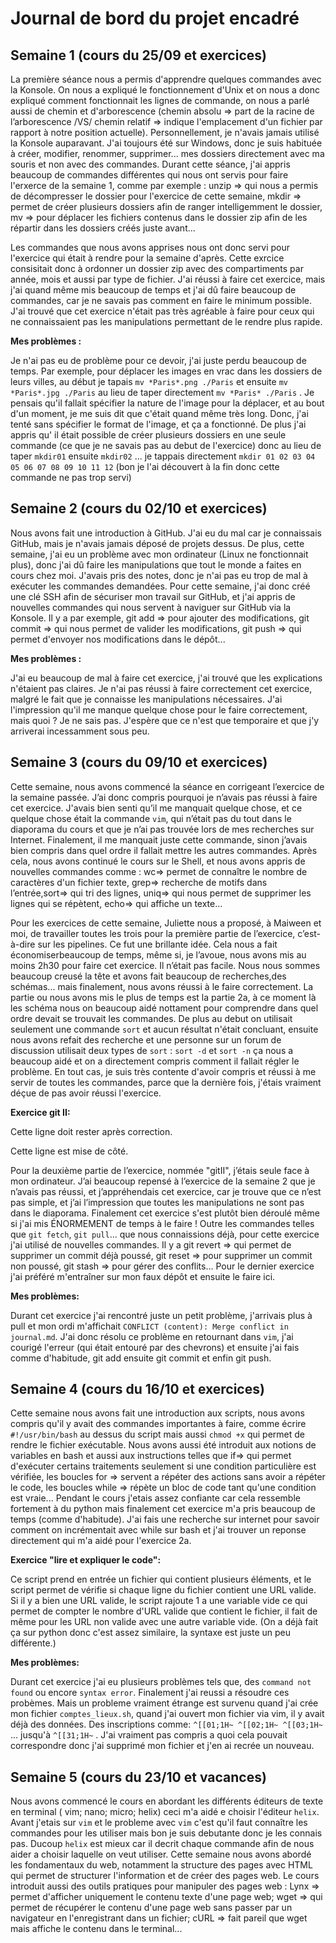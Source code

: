 # Journal de bord du projet encadré
## Semaine 1 (cours du 25/09 et exercices)
La première séance nous a permis d'apprendre quelques commandes avec la Konsole. On nous a expliqué le fonctionnement d'Unix et on nous a donc expliqué comment fonctionnait les lignes de commande, on nous a parlé aussi de chemin et d'arborescence (chemin absolu => part de la racine de l’arborescence /VS/ chemin relatif => indique l'emplacement d'un fichier par rapport à notre position actuelle).
Personnellement, je n'avais jamais utilisé la Konsole auparavant. J'ai toujours été sur Windows, donc je suis habituée à créer, modifier, renommer, supprimer... mes dossiers directement avec ma souris et non avec des commandes. Durant cette séance, j'ai appris beaucoup de commandes différentes qui nous ont servis pour faire l'erxerce de la semaine 1, comme par exemple : unzip => qui nous a permis de décompresser le dossier pour l'exercice de cette semaine, mkdir => permet de créer plusieurs dossiers afin de ranger intelligemment le dossier, mv => pour déplacer les fichiers contenus dans le dossier zip afin de les répartir dans les dossiers créés juste avant...

Les commandes que nous avons apprises nous ont donc servi pour l'exercice qui était à rendre pour la semaine d'après. Cette exrcice consisitait donc à ordonner un dossier zip avec des compartiments par année, mois et aussi par type de fichier. J'ai réussi à faire cet exercice, mais j'ai quand même mis beaucoup de temps et j'ai dû faire beaucoup de commandes, car je ne savais pas comment en faire le minimum possible. J'ai trouvé que cet exercice n'était pas très agréable à faire pour ceux qui ne connaissaient pas les manipulations permettant de le rendre plus rapide.

**Mes problèmes :** 

Je n'ai pas eu de problème pour ce devoir, j'ai juste perdu beaucoup de temps. Par exemple, pour déplacer les images en vrac dans les dossiers de leurs villes, au début je tapais `mv *Paris*.png ./Paris` et ensuite `mv *Paris*.jpg ./Paris` au lieu de taper directement `mv *Paris* ./Paris` . Je pensais qu'il fallait spécifier la nature de l'image pour la déplacer, et au bout d'un moment, je me suis dit que c'était quand même très long. Donc, j'ai tenté sans spécifier le format de l'image, et ça a fonctionné.
De plus j'ai appris qu' il était possible de créer plusieurs dossiers en une seule commande (ce que je ne savais pas au debut de l'exercice) donc au lieu de taper `mkdir01` ensuite `mkdir02` ... je tappais directement `mkdir 01 02 03 04 05 06 07 08 09 10 11 12` (bon je l'ai découvert à la fin donc cette commande ne pas trop servi)

## Semaine 2 (cours du 02/10 et exercices)
Nous avons fait une introduction à GitHub. J'ai eu du mal car je connaissais GitHub, mais je n'avais jamais déposé de projets dessus. De plus, cette semaine, j'ai eu un problème avec mon ordinateur (Linux ne fonctionnait plus), donc j'ai dû faire les manipulations que tout le monde a faites en cours chez moi. J'avais pris des notes, donc je n'ai pas eu trop de mal à exécuter les commandes demandées. Pour cette semaine, j'ai donc créé une clé SSH afin de sécuriser mon travail sur GitHub, et j'ai appris de nouvelles commandes qui nous servent à naviguer sur GitHub via la Konsole. Il y a par exemple, git add => pour ajouter des modifications, git commit => qui nous permet de valider les modifications, git push => qui permet d'envoyer nos modifications dans le dépôt...

**Mes problèmes :**

J'ai eu beaucoup de mal à faire cet exercice, j'ai trouvé que les explications n'étaient pas claires. Je n'ai pas réussi à faire correctement cet exercice, malgré le fait que je connaisse les manipulations nécessaires. J'ai l'impression qu'il me manque quelque chose pour le faire correctement, mais quoi ? Je ne sais pas. J'espère que ce n'est que temporaire et que j'y arriverai incessamment sous peu.

## Semaine 3 (cours du 09/10 et exercices)
Cette semaine, nous avons commencé la séance en corrigeant l’exercice de la semaine passée. J’ai donc compris pourquoi je n’avais pas réussi à faire cet exercice. J'avais bien senti qu’il me manquait quelque chose, et ce quelque chose était la commande `vim`, qui n’était pas du tout dans le diaporama du cours et que je n’ai pas trouvée lors de mes recherches sur Internet. Finalement, il me manquait juste cette commande, sinon j’avais bien compris dans quel ordre il fallait mettre les autres commandes.
Après cela, nous avons continué le cours sur le Shell, et nous avons appris de nouvelles commandes comme : wc=> permet de connaître le nombre de caractères d'un fichier texte, grep=> recherche de motifs dans l’entrée,sort=> qui tri des lignes, uniq=> qui nous permet de supprimer les lignes qui se répètent, echo=> qui affiche un texte...
 
Pour les exercices de cette semaine, Juliette nous a proposé, à Maiween et moi, de travailler toutes les trois pour la première partie de l’exercice, c’est-à-dire sur les pipelines. Ce fut une brillante idée. Cela nous a fait économiserbeaucoup de temps, même si, je l’avoue, nous avons mis au moins 2h30 pour faire cet exercice. Il n’était pas facile. Nous nous sommes beaucoup creusé la tête et avons fait beaucoup de recherches,des schémas...  mais finalement, nous avons réussi à le faire correctement.
La partie ou nous avons mis le plus de temps est la partie 2a, à ce moment là les schéma nous on beaucoup aidé nottament pour comprendre dans quel ordre devait se trouvait les commandes. De plus au debut on utilisait seulement une commande `sort` et aucun résultat n'était concluant, ensuite nous avons refait des recherche et une personne sur un forum de discussion utilisait deux types de `sort` : `sort -d` et `sort -n` ça nous a beaucoup aidé et on a directement compris comment il fallait régler le problème. 
En tout cas, je suis très contente d'avoir compris et réussi à me servir de toutes les commandes, parce que la dernière fois, j'étais vraiment déçue de pas avoir réussi l'exercice.

**Exercice git II:**

Cette ligne doit rester après correction.

Cette ligne est mise de côté.

Pour la deuxième partie de l’exercice, nommée "gitII", j’étais seule face à mon ordinateur. J’ai beaucoup repensé à l’exercice de la semaine 2 que je n’avais pas réussi, et j’appréhendais cet exercice, car je trouve que ce n’est pas simple, et j’ai l’impression que toutes les manipulations ne sont pas dans le diaporama.
Finalement cet exercice s'est plutôt bien déroulé même si j'ai mis ÉNORMEMENT de temps à le faire !
Outre les commandes telles que `git fetch`, `git pull`... que nous connaissions déjà, pour cette exercice j'ai utilisé de nouvelles commandes. Il y a git revert => qui permet de supprimer un commit déjà poussé, git reset => pour supprimer un commit non poussé, git stash => pour gérer des conflits...
Pour le dernier exercice j'ai préféré m'entraîner sur mon faux dépôt et ensuite le faire ici.

**Mes problèmes:**

Durant cet exercice j'ai rencontré juste un petit problème, j'arrivais plus à pull et mon ordi m'affichait `CONFLICT (content): Merge conflict in journal.md`. J'ai donc résolu ce problème en retournant dans `vim`, j'ai courigé l'erreur (qui était entouré par des chevrons) et ensuite j'ai fais comme d'habitude, git add ensuite git commit et enfin git push.

## Semaine 4 (cours du 16/10 et exercices)
Cette semaine nous avons fait une introduction aux scripts, nous avons compris qu'il y avait des commandes importantes à faire, comme écrire `#!/usr/bin/bash` au dessus du script mais aussi `chmod +x` qui permet de rendre le fichier exécutable. Nous avons aussi été introduit aux notions de variables en bash et aussi aux instructions telles que if=> qui permet d'exécuter certains traitements seulement si une condition particulière est vérifiée, les boucles for => servent a répéter des actions sans avoir a répéter le code, les boucles while => répète un bloc de code tant qu'une condition est vraie...
Pendant le cours j'etais assez confiante car cela ressemble fortement à du python mais finalement cet exercice m'a pris beaucoup de temps (comme d'habitude). J'ai fais une recherche sur internet pour savoir comment on incrémentait avec while sur bash et j'ai trouver un reponse directement qui m'a aidé pour l'exercice 2a.

**Exercice "lire et expliquer le code":**

Ce script prend en entrée un fichier qui contient plusieurs éléments, et le script permet de vérifie si chaque ligne du fichier contient une URL valide. Si il y a bien une URL valide, le script rajoute 1 a une variable vide ce qui permet de compter le nombre d'URL valide que contient le fichier, il fait de même pour les URL non valide avec une autre variable vide.
(On a déjà fait ça sur python donc c'est assez similaire, la syntaxe est juste un peu différente.) 

**Mes problèmes:**

Durant cet exercice j'ai eu plusieurs problèmes tels que, des `command not found` ou encore `syntax error`. Finalement j'ai reussi a résoudre ces probèmes. Mais un probleme vraiment étrange est survenu quand j'ai crée mon fichier `comptes_lieux.sh`, quand j'ai ouvert mon fichier via vim, il y avait déjà des données. Des inscriptions comme: `^[[01;1H~ ^[[02;1H~ ^[[03;1H~` ... jusqu'à `^[[31;1H~` . J'ai vraiment pas compris a quoi cela pouvait correspondre donc j'ai supprimé mon fichier et j'en ai recrée un nouveau. 

## Semaine 5 (cours du 23/10 et vacances)
Nous avons commencé le cours en abordant les différents éditeurs de texte en terminal ( vim; nano; micro; helix) ceci m'a aidé e choisir l'éditeur `helix`. Avant j'etais sur `vim` et le probleme avec `vim` c'est qu'il faut connaître les commandes pour les utiliser mais bon je suis debutante donc je les connais pas. Ducoup `helix` est mieux car il decrit chaque commande afin de nous aider a choisir laquelle on veut utiliser.
Cette semaine nous avons abordé les fondamentaux du web, notamment la structure des pages avec HTML qui permet de structurer l'information et de créer des pages web.
Le cours introduit aussi des outils pratiques pour manipuler des pages web : Lynx => permet d'afficher uniquement le contenu texte d'une page web; wget => qui permet de récupérer le contenu d'une page web sans passer par un navigateur en l'enregistrant dans un fichier; cURL => fait pareil que wget mais affiche le contenu dans le terminal... 

